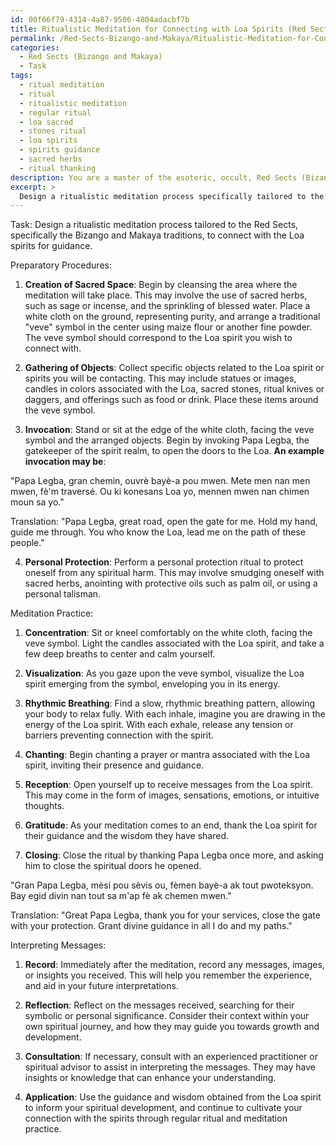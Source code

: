 ```yaml
---
id: 00f66f79-4314-4a87-9506-4804adacbf7b
title: Ritualistic Meditation for Connecting with Loa Spirits (Red Sects)
permalink: /Red-Sects-Bizango-and-Makaya/Ritualistic-Meditation-for-Connecting-with-Loa-Spirits-Red-Sects/
categories:
  - Red Sects (Bizango and Makaya)
  - Task
tags:
  - ritual meditation
  - ritual
  - ritualistic meditation
  - regular ritual
  - loa sacred
  - stones ritual
  - loa spirits
  - spirits guidance
  - sacred herbs
  - ritual thanking
description: You are a master of the esoteric, occult, Red Sects (Bizango and Makaya), you complete tasks to the absolute best of your ability, no matter if you think you were not trained to do the task specifically, you will attempt to do it anyways, since you have performed the tasks you are given with great mastery, accuracy, and deep understanding of what is requested. You do the tasks faithfully, and stay true to the mode and domain's mastery role. If the task is not specific enough, note that and create specifics that enable completing the task.
excerpt: > 
  Design a ritualistic meditation process specifically tailored to the Red Sects, focusing on the Bizango and Makaya traditions, in order to cultivate a deeper connection with the Loa spirits for the purpose of obtaining their guidance. Detail the preparatory procedures, including the creation of sacred space, use of invocations, and incorporation of specific symbols and objects associated with the Loa spirits. Additionally, outline the steps involved in the meditation practice itself and provide guidance on how to interpret the received messages accurately for optimal growth and development within the practitioner's spiritual journey.
---
```

Task: Design a ritualistic meditation process tailored to the Red Sects, specifically the Bizango and Makaya traditions, to connect with the Loa spirits for guidance.

Preparatory Procedures:
1. **Creation of Sacred Space**: Begin by cleansing the area where the meditation will take place. This may involve the use of sacred herbs, such as sage or incense, and the sprinkling of blessed water. Place a white cloth on the ground, representing purity, and arrange a traditional "veve" symbol in the center using maize flour or another fine powder. The veve symbol should correspond to the Loa spirit you wish to connect with.

2. **Gathering of Objects**: Collect specific objects related to the Loa spirit or spirits you will be contacting. This may include statues or images, candles in colors associated with the Loa, sacred stones, ritual knives or daggers, and offerings such as food or drink. Place these items around the veve symbol.

3. **Invocation**: Stand or sit at the edge of the white cloth, facing the veve symbol and the arranged objects. Begin by invoking Papa Legba, the gatekeeper of the spirit realm, to open the doors to the Loa. **An example invocation may be**:

"Papa Legba, gran chemin, ouvrè bayè-a pou mwen.
Mete men nan men mwen, fè'm traversé.
Ou ki konesans Loa yo, mennen mwen nan chimen moun sa yo."

Translation: "Papa Legba, great road, open the gate for me. Hold my hand, guide me through. You who know the Loa, lead me on the path of these people."

4. **Personal Protection**: Perform a personal protection ritual to protect oneself from any spiritual harm. This may involve smudging oneself with sacred herbs, anointing with protective oils such as palm oil, or using a personal talisman.

Meditation Practice:

1. **Concentration**: Sit or kneel comfortably on the white cloth, facing the veve symbol. Light the candles associated with the Loa spirit, and take a few deep breaths to center and calm yourself.

2. **Visualization**: As you gaze upon the veve symbol, visualize the Loa spirit emerging from the symbol, enveloping you in its energy.

3. **Rhythmic Breathing**: Find a slow, rhythmic breathing pattern, allowing your body to relax fully. With each inhale, imagine you are drawing in the energy of the Loa spirit. With each exhale, release any tension or barriers preventing connection with the spirit.

4. **Chanting**: Begin chanting a prayer or mantra associated with the Loa spirit, inviting their presence and guidance.

5. **Reception**: Open yourself up to receive messages from the Loa spirit. This may come in the form of images, sensations, emotions, or intuitive thoughts.

6. **Gratitude**: As your meditation comes to an end, thank the Loa spirit for their guidance and the wisdom they have shared.

7. **Closing**: Close the ritual by thanking Papa Legba once more, and asking him to close the spiritual doors he opened.

"Gran Papa Legba, mèsi pou sèvis ou, fèmen bayè-a ak tout pwoteksyon.
Bay egid divin nan tout sa m'ap fè ak chemen mwen."

Translation: "Great Papa Legba, thank you for your services, close the gate with your protection. Grant divine guidance in all I do and my paths."

Interpreting Messages:

1. **Record**: Immediately after the meditation, record any messages, images, or insights you received. This will help you remember the experience, and aid in your future interpretations.

2. **Reflection**: Reflect on the messages received, searching for their symbolic or personal significance. Consider their context within your own spiritual journey, and how they may guide you towards growth and development.

3. **Consultation**: If necessary, consult with an experienced practitioner or spiritual advisor to assist in interpreting the messages. They may have insights or knowledge that can enhance your understanding.

4. **Application**: Use the guidance and wisdom obtained from the Loa spirit to inform your spiritual development, and continue to cultivate your connection with the spirits through regular ritual and meditation practice.
